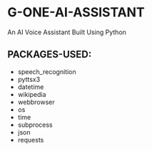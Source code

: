 # G-ONE-AI-ASSISTANT
An AI Voice Assistant Built Using Python

## PACKAGES-USED:
- speech_recognition
- pyttsx3
- datetime
- wikipedia
- webbrowser
- os
- time
- subprocess
- json
- requests
   
   
 
